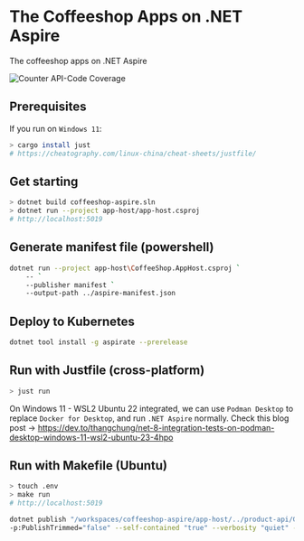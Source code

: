 # The Coffeeshop Apps on .NET Aspire

The coffeeshop apps on .NET Aspire

![Counter API-Code Coverage](https://img.shields.io/badge/Code%20Coverage-73%25-yellow?style=flat)

## Prerequisites

If you run on `Windows 11`: 

```bash
> cargo install just
# https://cheatography.com/linux-china/cheat-sheets/justfile/
```

## Get starting

```sh
> dotnet build coffeeshop-aspire.sln
> dotnet run --project app-host/app-host.csproj
# http://localhost:5019
```

## Generate manifest file (powershell)

```sh
dotnet run --project app-host\CoffeeShop.AppHost.csproj `
    -- `
    --publisher manifest `
    --output-path ../aspire-manifest.json
```

## Deploy to Kubernetes

```sh
dotnet tool install -g aspirate --prerelease
```

## Run with Justfile (cross-platform)

```sh
> just run
```

On Windows 11 - WSL2 Ubuntu 22 integrated, we can use `Podman Desktop` to replace `Docker for Desktop`, and run `.NET Aspire` normally. Check this blog post -> https://dev.to/thangchung/net-8-integration-tests-on-podman-desktop-windows-11-wsl2-ubuntu-23-4hpo

## Run with Makefile (Ubuntu)

```sh
> touch .env
> make run
# http://localhost:5019
```

```sh
dotnet publish "/workspaces/coffeeshop-aspire/app-host/../product-api/CoffeeShop.ProductApi.csproj" -p:PublishProfile="DefaultContainer" -p:PublishSingleFile="true" 
-p:PublishTrimmed="false" --self-contained "true" --verbosity "quiet" --nologo -r "linux-x64" -p:ContainerRegistry="k3d-myregistry.localhost:12345" -p:ContainerRepository="product-api" -p:ContainerImageTag="latest"
```

